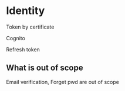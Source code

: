 # Identity


Token by certificate

Cognito

Refresh token

## What is out of scope

Email verification, Forget pwd are out of scope
